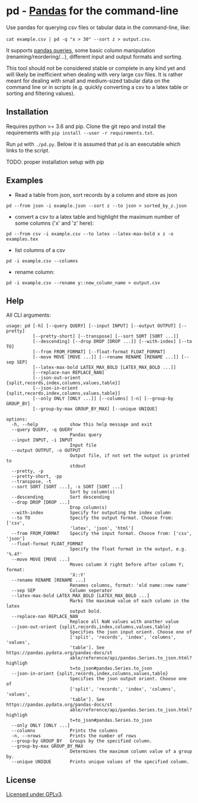 # pd - [Pandas](https://pandas.pydata.org/) for the command-line

Use pandas for querying csv files or tabular data in the command-line, like: 

```cat example.csv | pd -q "x > 30" --sort z > output.csv```. 

It supports [pandas queries](https://pandas.pydata.org/pandas-docs/stable/reference/api/pandas.DataFrame.query.html), some basic column manipulation (renaming/reordering/...), different input and output formats and sorting.

This tool should not be considered stable or complete in any kind yet and will likely be inefficient when dealing with very large csv files. It is rather meant for dealing with small and medium-sized tabular data on the command line or in scripts (e.g. quickly converting a csv to a latex table or sorting and filtering values).

## Installation

Requires python >= 3.6 and pip. Clone the git repo and install the requirements with `pip install --user -r requirements.txt`. 

Run `pd` with `./pd.py`. Below it is assumed that `pd` is an executable which links to the script.

TODO: proper installation setup with pip

## Examples

* Read a table from json, sort records by a column and store as json 

`pd --from json -i example.json --sort z --to json > sorted_by_z.json`

* convert a csv to a latex table and highlight the maximum number of some columns ('x' and 'z' here):

`pd --from csv -i example.csv --to latex --latex-max-bold x z -o examples.tex`

* list columns of a csv

`pd -i example.csv --columns`

* rename column:

`pd -i example.csv --rename y::new_column_name > output.csv`

## Help

All CLI arguments:

```
usage: pd [-h] [--query QUERY] [--input INPUT] [--output OUTPUT] [--pretty]
          [--pretty-short] [--transpose] [--sort SORT [SORT ...]]
          [--descending] [--drop DROP [DROP ...]] [--with-index] [--to TO]
          [--from FROM_FORMAT] [--float-format FLOAT_FORMAT]
          [--move MOVE [MOVE ...]] [--rename RENAME [RENAME ...]] [--sep SEP]
          [--latex-max-bold LATEX_MAX_BOLD [LATEX_MAX_BOLD ...]]
          [--replace-nan REPLACE_NAN]
          [--json-out-orient {split,records,index,columns,values,table}]
          [--json-in-orient {split,records,index,columns,values,table}]
          [--only ONLY [ONLY ...]] [--columns] [-n] [--group-by GROUP_BY]
          [--group-by-max GROUP_BY_MAX] [--unique UNIQUE]

options:
  -h, --help            show this help message and exit
  --query QUERY, -q QUERY
                        Pandas query
  --input INPUT, -i INPUT
                        Input file
  --output OUTPUT, -o OUTPUT
                        Output file, if not set the output is printed to
                        stdout
  --pretty, -p
  --pretty-short, -pp
  --transpose, -t
  --sort SORT [SORT ...], -s SORT [SORT ...]
                        Sort by column(s)
  --descending          Sort descending
  --drop DROP [DROP ...]
                        Drop column(s)
  --with-index          Specify for outputing the index column
  --to TO               Specify the output format. Choose from: ['csv',
                        'latex', 'json', 'html']
  --from FROM_FORMAT    Specify the input format. Choose from: ['csv', 'json']
  --float-format FLOAT_FORMAT
                        Specify the float format in the output, e.g. '%.4f'
  --move MOVE [MOVE ...]
                        Moves column X right before after column Y; format:
                        'X::Y'
  --rename RENAME [RENAME ...]
                        Renames columns, format: 'old name::new name'
  --sep SEP             Column seperator
  --latex-max-bold LATEX_MAX_BOLD [LATEX_MAX_BOLD ...]
                        Marks the maximum value of each column in the latex
                        output bold.
  --replace-nan REPLACE_NAN
                        Replace all NaN values with another value
  --json-out-orient {split,records,index,columns,values,table}
                        Specifies the json input orient. Choose one of
                        ['split', 'records', 'index', 'columns', 'values',
                        'table']. See https://pandas.pydata.org/pandas-docs/st
                        able/reference/api/pandas.Series.to_json.html?highligh
                        t=to_json#pandas.Series.to_json
  --json-in-orient {split,records,index,columns,values,table}
                        Specifies the json output orient. Choose one of
                        ['split', 'records', 'index', 'columns', 'values',
                        'table']. See https://pandas.pydata.org/pandas-docs/st
                        able/reference/api/pandas.Series.to_json.html?highligh
                        t=to_json#pandas.Series.to_json
  --only ONLY [ONLY ...]
  --columns             Prints the columns
  -n, --nrows           Prints the number of rows
  --group-by GROUP_BY   Groups by the specified column.
  --group-by-max GROUP_BY_MAX
                        Determines the maximum column value of a group by.
  --unique UNIQUE       Prints unique values of the specified column.

```

## License

[Licensed under GPLv3](LICENSE.txt).
